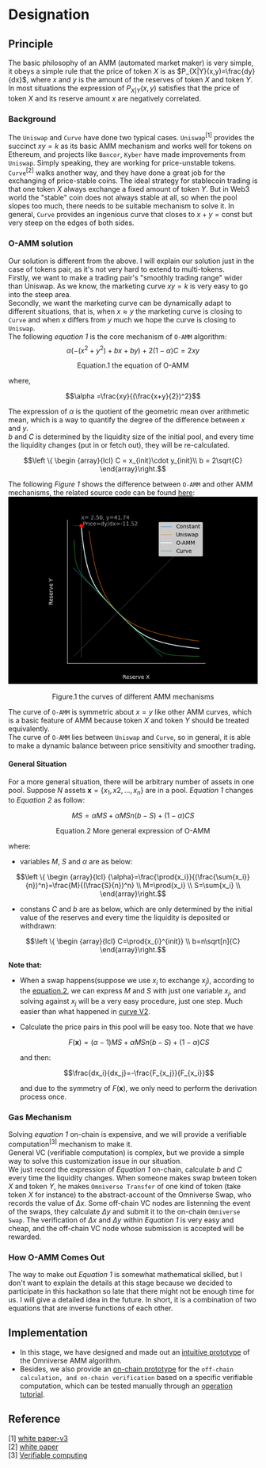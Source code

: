 # Designation
## Principle
The basic philosophy of an AMM (automated market maker) is very simple, it obeys a simple rule that the price of token $X$ is as $P_{X|Y}(x,y)=\frac{dy}{dx}$, where $x$ and $y$ is the amount of the reserves of token $X$ and token $Y$. In most situations the expression of $P_{X|Y}(x,y)$ satisfies that the price of token $X$ and its reserve amount $x$ are negatively correlated.  
### Background
The `Uniswap` and `Curve` have done two typical cases. `Uniswap`<sup>[1]</sup> provides the succinct $xy=k$ as its basic AMM mechanism and works well for tokens on Ethereum, and projects like `Bancor`, `Kyber` have made improvements from `Uniswap`. Simply speaking, they are working for price-unstable tokens.  
`Curve`<sup>[2]</sup> walks another way, and they have done a great job for the exchanging of price-stable coins. The ideal strategy for stablecoin trading is that one token $X$ always exchange a fixed amount of token $Y$. But in Web3 world the "stable" coin does not always stable at all, so when the pool slopes too much, there needs to be suitable mechanism to solve it. In general, `Curve` provides an ingenious curve that closes to $x+y=\text{const}$ but very steep on the edges of both sides.  

### O-AMM solution
Our solution is different from the above. I will explain our solution just in the case of tokens pair, as it's not very hard to extend to multi-tokens.   
Firstly, we want to make a trading pair's "smoothly trading range" wider than Uniswap. As we know, the marketing curve $xy=k$ is very easy to go into the steep area.  
Secondly, we want the marketing curve can be dynamically adapt to different situations, that is, when $x\approx y$ the marketing curve is closing to `Curve` and when $x$ differs from $y$ much we hope the curve is closing to `Uniswap`.  
The following *equation 1* is the core mechanism of `O-AMM` algorithm:  
$$\alpha(-(x^2+y^2)+bx+by)+2(1-\alpha)C=2xy$$  
<p id="equation.1" align="center">Equation.1 the equation of O-AMM</p>  
where,  

$$\alpha =\frac{xy}{(\frac{x+y}{2})^2}$$  

The expression of $\alpha$ is the quotient of the geometric mean over arithmetic mean, which is a way to quantify the degree of the difference between $x$ and $y$.  
$b$ and $C$ is determined by the liquidity size of the initial pool, and every time the liquidity changes (put in or fetch out), they will be re-calculated.  

$$\left \{ \begin {array}{lcl}
C = x_{init}\cdot y_{init}\\
b = 2\sqrt{C}
\end{array}\right.$$  

The following *Figure 1* shows the difference between `O-AMM` and other AMM mechanisms, the related source code can be found [here](https://github.com/Omniverse-Web3-Labs/o-amm):  
![img](./assets/o-amm-curve.gif)  
<p align="center">Figure.1 the curves of different AMM mechanisms</p>  

The curve of `O-AMM` is symmetric about $x = y$ like other AMM curves, which is a basic feature of AMM because token $X$ and token $Y$ should be treated equivalently.  
The curve of `O-AMM` lies between `Uniswap` and `Curve`, so in general, it is able to make a dynamic balance between price sensitivity and smoother trading.  

#### General Situation
For a more general situation, there will be arbitrary number of assets in one pool. Suppose $N$ assets $\mathbf{x}=\{x_1,x2,...,x_n\}$ are in a pool. *Equation 1* changes to *Equation 2* as follow:  

$$MS={\alpha}MS+{\alpha}MSn(b-S)+(1-{\alpha})CS$$   
<p id="equation.2" align="center">Equation.2 More general expression of O-AMM</p> 

where:  
* variables $M$, $S$ and $\alpha$ are as below:  

$$\left \{ \begin {array}{lcl}
{\alpha}=\frac{\prod{x_i}}{(\frac{\sum{x_i}}{n})^n}=\frac{M}{(\frac{S}{n})^n} \\  
M=\prod{x_i} \\  
S=\sum{x_i} \\  
\end{array}\right.$$

* constans $C$ and $b$ are as below, which are only determined by the initial value of the reserves and every time the liquidity is deposited or withdrawn:  

$$\left \{ \begin {array}{lcl}
C=\prod{x_{i}^{init}} \\ 
b=n\sqrt[n]{C} 
\end{array}\right.$$

**Note that:**  
* When a swap happens(suppose we use $x_i$ to exchange $x_j$), according to the [equation.2](#equation.2), we can express $M$ and $S$ with just one variable $x_j$, and solving against $x_j$ will be a very easy procedure, just one step. Much easier than what happened in [curve V2](https://classic.curve.fi/files/crypto-pools-paper.pdf).  
* Calculate the price pairs in this pool will be easy too. Note that we have  

    $$F(\mathbf{x})=({\alpha}-1)MS+{\alpha}MSn(b-S)+(1-{\alpha})CS$$  

    and then:  

    $$\frac{dx_i}{dx_j}=-\frac{F_{x_j}}{F_{x_i}}$$  

    and due to the symmetry of $F(\mathbf{x})$, we only need to perform the derivation process once.  

### Gas Mechanism
Solving *equation 1* on-chain is expensive, and we will provide a verifiable computation<sup>[3]</sup> mechanism to make it.  
General VC (verifiable computation) is complex, but we provide a simple way to solve this customization issue in our situation.    
We just record the expression of *Equation 1* on-chain, calculate $b$ and $C$ every time the liquidity changes. When someone makes swap bwteen token $X$ and token $Y$, he makes `Omniverse Transfer` of one kind of token (take token $X$ for instance) to the abstract-account of the Omniverse Swap, who records the value of $\Delta{x}$. Some off-chain VC nodes are listenning the event of the swaps, they calculate $\Delta{y}$ and submit it to the on-chain `Omniverse Swap`. The verification of $\Delta{x}$ and $\Delta{y}$ within *Equation 1* is very easy and cheap, and the off-chain VC node whose submission is accepted will be rewarded.  

### How O-AMM Comes Out
The way to make out *Equation 1* is somewhat mathematical skilled, but I don't want to explain the details at this stage because we decided to participate in this hackathon so late that there might not be enough time for us. I will give a detailed idea in the future. In short, it is a combination of two equations that are inverse functions of each other.  

## Implementation
* In this stage, we have designed and made out an [intuitive prototype](https://github.com/xiyu1984/o-amm) of the Omniverse AMM algorithm.  
* Besides, we also provide an [on-chain prototype](https://github.com/xiyu1984/O-AMM-ParaSim) for the `off-chain calculation, and on-chain verification` based on a specific verifiable computation, which can be tested manually through an [operation tutorial](https://github.com/xiyu1984/O-AMM-ParaSim/tree/main/off-chain-calc).

## Reference
[1] [white paper-v3](https://uniswap.org/whitepaper-v3.pdf)   
[2] [white paper](https://classic.curve.fi/files/stableswap-paper.pdf)  
[3] [Verifiable computing](https://en.wikipedia.org/wiki/Verifiable_computing)
